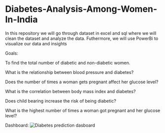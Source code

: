 # Diabetes-Analysis-Among-Women-In-India
In this repository we will go through dataset in excel and sql where we will clean the dataset and analyze the data. Futhermore, we will use PowerBi to visualize our data and insights

Goals:

To find the total number of diabetic and non-diabetic women.

What is the relationship between blood pressure and diabetes?

Does the number of times a woman gets pregnant affect her glucose level?

What is the correlation between body mass index and diabetes?

Does child bearing increase the risk of being diabetic?

What is the highest number of times a woman got pregnant and her glucose level?

Dashboard:
![Diabetes prediction dasboard](https://github.com/Akash7142/Diabetes-Analysis-Among-Women-In-India/assets/131694327/73cac84f-b7c7-49e8-a92c-2df997d54de4)
